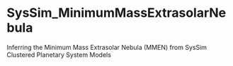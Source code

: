 # SysSim_MinimumMassExtrasolarNebula
Inferring the Minimum Mass Extrasolar Nebula (MMEN) from SysSim Clustered Planetary System Models
